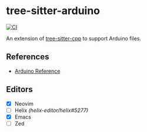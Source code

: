 # tree-sitter-arduino

[![CI][badge]](https://github.com/ObserverOfTime/tree-sitter-arduino/actions/workflows/ci.yml)

An extension of [tree-sitter-cpp][] to support Arduino files.

## References

* [Arduino Reference](https://www.arduino.cc/reference/en/)

## Editors

- [x] Neovim
- [ ] Helix _(helix-editor/helix#5277)_
- [x] Emacs
- [ ] Zed

[tree-sitter-cpp]: https://github.com/tree-sitter/tree-sitter-cpp
[badge]: https://badgen.net/github/checks/ObserverOfTime/tree-sitter-arduino?label=CI&icon=github
